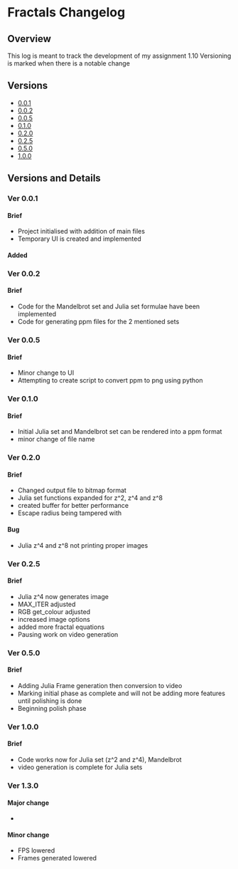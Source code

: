 <!-- markdownlint-disable MD024 -->
# Fractals Changelog

## Overview

This log is meant to track the development of my assignment 1.10
Versioning is marked when there is a notable change

## Versions

- [0.0.1](#ver-001)
- [0.0.2](#ver-002)
- [0.0.5](#ver-005)
- [0.1.0](#ver-010)
- [0.2.0](#ver-020)
- [0.2.5](#ver-025)
- [0.5.0](#ver-050)
- [1.0.0](#ver-100)

## Versions and Details

### Ver 0.0.1

#### Brief

- Project initialised with addition of main files
- Temporary UI is created and implemented

#### Added

### Ver 0.0.2

#### Brief

- Code for the Mandelbrot set and Julia set formulae have been implemented
- Code for generating ppm files for the 2 mentioned sets

### Ver 0.0.5

#### Brief

- Minor change to UI
- Attempting to create script to convert ppm to png using python

### Ver 0.1.0

#### Brief

- Initial Julia set and Mandelbrot set can be rendered into a ppm format
- minor change of file name

### Ver 0.2.0

#### Brief

- Changed output file to bitmap format
- Julia set functions expanded for z^2, z^4 and z^8
- created buffer for better performance
- Escape radius being tampered with

#### Bug

- Julia z^4 and z^8 not printing proper images

### Ver 0.2.5

#### Brief

- Julia z^4 now generates image
- MAX_ITER adjusted
- RGB get_colour adjusted
- increased image options
- added more fractal equations
- Pausing work on video generation

### Ver 0.5.0

#### Brief

- Adding Julia Frame generation then conversion to video
- Marking initial phase as complete and will not be adding more features until polishing is done
- Beginning polish phase

### Ver 1.0.0

#### Brief

- Code works now for Julia set (z^2 and z^4), Mandelbrot
- video generation is complete for Julia sets

### Ver 1.3.0

#### Major change

-

#### Minor change

- FPS lowered
- Frames generated lowered

